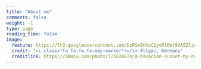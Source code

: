 ```yaml
---
title: "About me"
comments: false
weight: -1
type: page
reading_time: false
image:
  feature: https://lh3.googleusercontent.com/DzRSxBhhcC2yvRl6Wf9VA5Zliww3mXtW_bVlE5nqMLe0EvAM9Z_wW_cwwaunCXrf4ttpOPROSDpxXONfdmQvI3twIiK9AEhlhD2dbOXprxoaxgIUWhW6uSa0LO46-gsj_SIk5IH6euld_XRMB4AY_19Dw9tTGBM7x9ePETAlig80YB07hfzv75OAPwPYF0ay8kFGbalS4tTe4a5vyAaYneSLYKMbG4XKZvPBSaDeoxDIRN_-eT9hgqeEF5thNUpWldVKJqmNsZM-cdsrbdcqU_4TdJI77egryXAapLF5PVRK_DSYn2DFpvOJ_uXiax7vFz7TK8VSJynuolthlYWYMxWk8jU2H7UMImpM7LSkaTj9bUz55jqyKVgiLFchW3dX9F6MbW_wAhiaKAI3l75D9I8xRecQ0dXmyqYAlbV72Lxb5tM0tAMXEUnM_UWpX0gYMHk1sezK4pVVbarv1n9nZJNON4JNMfCvsEiKZLCJzl2JuM3ytfIIWBBv6mpWB95sc6F3Dy33serDU6XYGUd0hYscOe3vKwjMRnIYrixEcM1lwGiv8Q6XcV1ZIRSRKgLOSH3z5-6klNZ437YiqzVCwE-_lcHyAMnPypg3-Y_zx13XYxuQ0-2kwGbtJbtQgkEDS0F5oTxFqbQDoZrF5u1ucyCAvm3f0frqwQ=w2441-h1628-no
  credit: '<i class="fa fa-fw fa-map-marker"></i> Allgäu, Germany'
  creditlink: https://500px.com/photo/175824679/a-bavarian-sunset-by-durand-d-souza?ctx_page=1&from=user&user_id=641708
---
```

